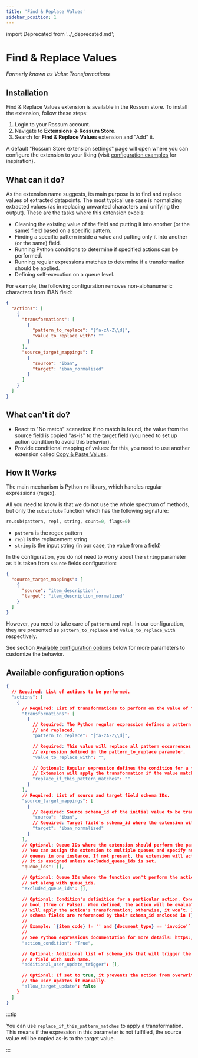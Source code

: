 ```yaml
---
title: 'Find & Replace Values'
sidebar_position: 1
---
```


import Deprecated from '../\_deprecated.md';

<Deprecated />

# Find & Replace Values

_Formerly known as Value Transformations_

## Installation

Find & Replace Values extension is available in the Rossum store. To install the extension, follow these steps:

1. Login to your Rossum account.
1. Navigate to **Extensions → Rossum Store**.
1. Search for **Find & Replace Values** extension and "Add" it.

A default "Rossum Store extension settings" page will open where you can configure the extension to your liking (visit [configuration examples](./configuration-examples.md) for inspiration).

## What can it do?

As the extension name suggests, its main purpose is to find and replace values of extracted datapoints. The most typical use case is normalizing extracted values (as in replacing unwanted characters and unifying the output). These are the tasks where this extension excels:

- Cleaning the existing value of the field and putting it into another (or the same) field based on a specific pattern.
- Finding a specific pattern inside a value and putting only it into another (or the same) field.
- Running Python conditions to determine if specified actions can be performed.
- Running regular expressions matches to determine if a transformation should be applied.
- Defining self-execution on a queue level.

For example, the following configuration removes non-alphanumeric characters from IBAN field:

```json
{
  "actions": [
    {
      "transformations": [
        {
          "pattern_to_replace": "[^a-zA-Z\\d]",
          "value_to_replace_with": ""
        }
      ],
      "source_target_mappings": [
        {
          "source": "iban",
          "target": "iban_normalized"
        }
      ]
    }
  ]
}
```

## What can't it do?

- React to "No match" scenarios: if no match is found, the value from the source field is copied "as-is" to the target field (you need to set up action condition to avoid this behavior).
- Provide conditional mapping of values: for this, you need to use another extension called [Copy & Paste Values](../deprecated/copy-paste-values/index.md).

## How It Works

The main mechanism is Python `re` library, which handles regular expressions (regex).

All you need to know is that we do not use the whole spectrum of methods, but only the `substitute` function which has the following signature:

```python
re.sub(pattern, repl, string, count=0, flags=0)
```

- `pattern` is the regex pattern
- `repl` is the replacement string
- `string` is the input string (in our case, the value from a field)

In the configuration, you do not need to worry about the `string` parameter as it is taken from `source` fields configuration:

```json
{
  "source_target_mappings": [
    {
      "source": "item_description",
      "target": "item_description_normalized"
    }
  ]
}
```

However, you need to take care of `pattern` and `repl`. In our configuration, they are presented as `pattern_to_replace` and `value_to_replace_with` respectively.

See section [Available configuration options](#available-configuration-options) below for more parameters to customize the behavior.

## Available configuration options

```json
{
  // Required: List of actions to be performed.
  "actions": [
    {
      // Required: List of transformations to perform on the value of the source field.
      "transformations": [
        {
          // Required: The Python regular expression defines a pattern in the value to be found
          // and replaced.
          "pattern_to_replace": "[^a-zA-Z\\d]",

          // Required: This value will replace all pattern occurrences matching the regular
          // expression defined in the pattern_to_replace parameter.
          "value_to_replace_with": "",

          // Optional: Regular expression defines the condition for a transformation to be applied.
          // Extension will apply the transformation if the value matches the expression.
          "replace_if_this_pattern_matches": ""
        }
      ],
      // Required: List of source and target field schema IDs.
      "source_target_mappings": [
        {
          // Required: Source schema_id of the initial value to be transformed.
          "source": "iban",
          // Required: Target field's schema_id where the extension will store the transformed value.
          "target": "iban_normalized"
        }
      ],
      // Optional: Queue IDs where the extension should perform the particular action.
      // You can assign the extension to multiple queues and specify numerous actions for different
      // queues in one instance. If not present, the extension will act on all the queues to which
      // it is assigned unless excluded_queue_ids is set.
      "queue_ids": [],

      // Optional: Queue IDs where the function won't perform the action. This parameter cannot be
      // set along with queue_ids.
      "excluded_queue_ids": [],

      // Optional: Condition's definition for a particular action. Condition needs to evaluate to
      // bool (True or False). When defined, the action will be evaluated. If True, the extension
      // will apply the action's transformation; otherwise, it won’t. It's a Python condition where
      // schema fields are referenced by their schema_id enclosed in {}.
      //
      // Example: `{item_code} != '' and {document_type} == 'invoice'`
      //
      // See Python expressions documentation for more details: https://docs.python.org/3.8/reference/expressions.html
      "action_condition": "True",

      // Optional: Additional list of schema_ids that will trigger the action if a user modified
      // a field with such name.
      "additional_user_update_trigger": [],

      // Optional: If set to true, it prevents the action from overwriting the target value when
      // the user updates it manually.
      "allow_target_update": false
    }
  ]
}
```

:::tip

You can use `replace_if_this_pattern_matches` to apply a transformation. This means if the expression in this parameter is not fulfilled, the source value will be copied as-is to the target value.

:::
